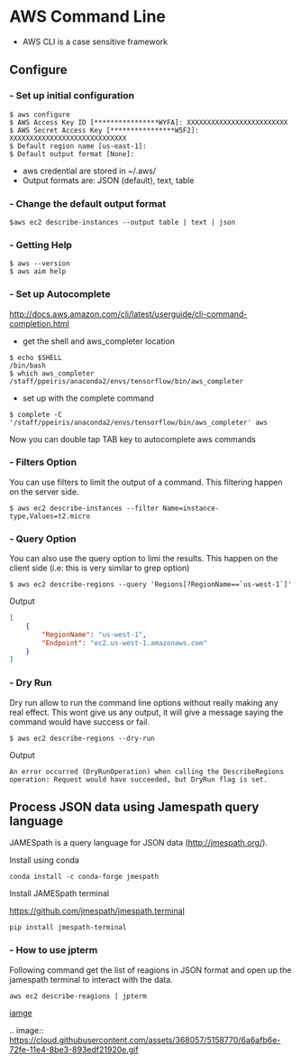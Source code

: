 # AWS Command Line
- AWS CLI is a case sensitive framework 

## Configure

### - Set up initial configuration
```
$ aws configure
$ AWS Access Key ID [****************WYFA]: XXXXXXXXXXXXXXXXXXXXXXXXX
$ AWS Secret Access Key [****************W5F2]: XXXXXXXXXXXXXXXXXXXXXXXXXXXXX
$ Default region name [us-east-1]:
$ Default output format [None]:
```
- aws credential are stored in ~/.aws/
- Output formats are: JSON (default), text, table

### - Change the default output format
```
$aws ec2 describe-instances --output table | text | json
```

### - Getting Help 
```
$ aws --version
$ aws aim help
```

### - Set up Autocomplete
http://docs.aws.amazon.com/cli/latest/userguide/cli-command-completion.html

- get the shell and aws_completer location
```
$ echo $SHELL
/bin/bash
$ which aws_completer
/staff/ppeiris/anaconda2/envs/tensorflow/bin/aws_completer
```
- set up with the complete command
```
$ complete -C '/staff/ppeiris/anaconda2/envs/tensorflow/bin/aws_completer' aws
```
Now you can double tap TAB key to autocomplete aws commands 


### - Filters Option

You can use filters to limit the output of a command. This filtering happen on the server side.

```
$ aws ec2 describe-instances --filter Name=instance-type,Values=t2.micro
```
### - Query Option

You can also use the query option to limi the results. This happen on the client side (i.e: this is very similar to grep option)

```
$ aws ec2 describe-regions --query 'Regions[?RegionName==`us-west-1`]'
```
Output 
```json
[
    {
        "RegionName": "us-west-1",
        "Endpoint": "ec2.us-west-1.amazonaws.com"
    }
]
```

### - Dry Run

Dry run allow to run the command line options without really making any real effect. This wont give us any output, it will give a message saying the command would have success or fail. 

```
$ aws ec2 describe-regions --dry-run
```
Output 
```
An error occurred (DryRunOperation) when calling the DescribeRegions operation: Request would have succeeded, but DryRun flag is set.
```

## Process JSON data using Jamespath query language

JAMESpath is a query language for JSON data (http://jmespath.org/). 

Install using conda

```
conda install -c conda-forge jmespath
```

Install JAMESpath terminal 

https://github.com/jmespath/jmespath.terminal
```
pip install jmespath-terminal
```

### - How to use jpterm 
Following command get the list of reagions in JSON format and open up the jamespath terminal to interact with the data. 
```
aws ec2 describe-reagions | jpterm
```
[iamge](https://cloud.githubusercontent.com/assets/368057/5158770/6a6afb6e-72fe-11e4-8be3-893edf21920e.gif)

.. image:: https://cloud.githubusercontent.com/assets/368057/5158770/6a6afb6e-72fe-11e4-8be3-893edf21920e.gif



